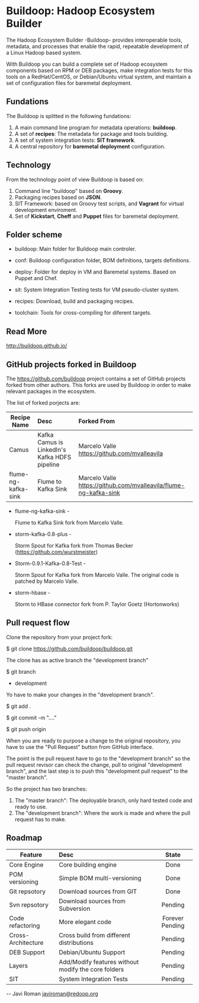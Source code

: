 Buildoop: Hadoop Ecosystem Builder
==================================

The Hadoop Ecosystem Builder -Buildoop- provides interoperable tools, metadata, 
and processes that enable the rapid, repeatable development of a Linux
Hadoop based system.

With Buildoop you can build a complete set of Hadoop ecosystem components based
on RPM or DEB packages, make integration tests for this tools on a RedHat/CentOS,
or Debian/Ubuntu virtual system, and maintain a set of configuration files for
baremetal deployment.

Fundations
----------
The Buildoop is splitted in the following fundations:

1. A main command line program for metadata operations: **buildoop**.
2. A set of **recipes**: The metadata for package and tools building.
3. A set of system integration tests: **SIT framework**.
4. A central repository for **baremetal deployment** configuration.

Technology
----------
From the technology point of view Buildoop is based on:

1. Command line "buildoop" based on **Groovy**.
2. Packaging recipes based on **JSON**.
3. SIT Framework: based on Groovy test scripts, and **Vagrant** for
   virtual development enviroment.
4. Set of **Kickstart**, **Cheff** and **Puppet** files for baremetal deployment.

Folder scheme
-------------

* buildoop:
	Main folder for Buildoop main controler.
	
* conf:
	Buildoop configuration folder, BOM definitions, targets definitions.
	
* deploy:
	Folder for deploy in VM and Baremetal systems. Based on Puppet and Chef.
	
* sit:
	System Integration Testing tests for VM pseudo-cluster system.
	
* recipes:
	Download, build and packaging recipes.
	
* toolchain:
	Tools for cross-compiling for diferent targets.

Read More
---------

http://buildoop.github.io/


GitHub projects forked in Buildoop
----------------------------------

The https://github.com/buildoop project contains a set of
GitHub projects forked from other authors. This forks are 
used by Buildoop in order to make relevant packages in the 
ecosystem.

The list of forked porjects are:

| Recipe Name    | Desc                         | Forked From |
| -------------  |:---------------------------- |:------------|
| Camus          | Kafka Camus is LinkedIn's Kafka HDFS pipeline | Marcelo Valle https://github.com/mvalleavila |
| flume-ng-kafka-sink | Flume to Kafka Sink  | Marcelo Valle https://github.com/mvalleavila/flume-ng-kafka-sink |

- flume-ng-kafka-sink -

	Flume to Kafka Sink fork from Marcelo Valle.

- storm-kafka-0.8-plus -

	Storm Spout for Kafka fork from Thomas Becker (https://github.com/wurstmeister)

- Storm-0.9.1-Kafka-0.8-Test -

	Storm Spout for Kafka fork from Marcelo Valle. The original code is
	patched by Marcelo Valle.

- storm-hbase -

	Storm to HBase connector fork from P. Taylor Goetz (Hortonworks)
	
Pull request flow
------------------

Clone the repository from your project fork:

$ git clone https://github.com/buildoop/buildoop.git

The clone has as active branch the "development branch"

$ git branch
* development

Yo have to make your changes in the "development branch".

$ git add .

$ git commit -m "...."

$ git push origin

When you are ready to purpose a change to the original repository, you have
to use the "Pull Request" button from GitHub interface.

The point is the pull request have to go to the "development branch" so the pull
request revisor can check the change, pull to original "development branch", and 
the last step is to push this "development pull request" to the "master branch".

So the project has two branches:

1. The "master branch": The deployable branch, only hard tested code and ready to use.
2. The "development branch": Where the work is made and where the pull request has to make.


Roadmap
-------

| Feature        | Desc           | State  |
| -------------  |:-------------- | :-----:|
| Core Engine |Core building engine | Done |
| POM versioning | Simple BOM multi-versioning | Done |
| Git repsotory | Download sources from GIT | Done |
| Svn repsotory | Download sources from Subversion | Pending |
| Code refactoring | More elegant code | Forever Pending |
| Cross-Architecture | Cross build from different distributions | Pending |
| DEB Support | Debian/Ubuntu Support | Pending |
| Layers      | Add/Modify features without modify the core folders | Pending |
| SIT | System Integration Tests  |  Pending |

--
Javi Roman <javiroman@redoop.org>
